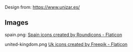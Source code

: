 Design from: https://www.unizar.es/

## Images

spain.png:
<a href="https://www.flaticon.com/free-icons/spain" title="spain icons">Spain icons created by Roundicons - Flaticon</a>

united-kingdom.png
<a href="https://www.flaticon.com/free-icons/uk" title="uk icons">Uk icons created by Freepik - Flaticon</a>

